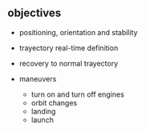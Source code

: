 
## objectives

* positioning, orientation and stability

* trayectory real-time definition

* recovery to normal trayectory

* maneuvers
    - turn on and turn off engines
    - orbit changes
    - landing
    - launch


